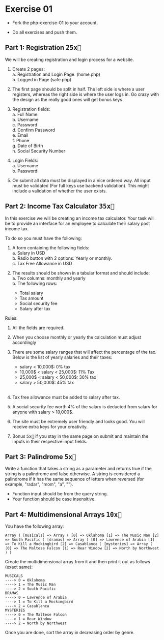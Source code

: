 # Exercise 01

- Fork the php-exercise-01 to your account.

- Do all exercises and push them.

## Part 1: Registration <kbd>25x🔑</kbd>

We will be creating registration and login process for a website.

1. Create 2 pages:<br>
  a. Registration and Login Page. (home.php)<br/>
  b. Logged in Page (safe.php)<br/>

2. The first page should be split in half. The left side is where a user registers, whereas the right side is where the user logs in. Go crazy with the design as the really good ones will get bonus keys

3. Registration fields:</br>
  a. Full Name</br>
  b. Username</br>
  c. Password</br>
  d. Confirm Password<br/>
  e. Email</br>
  f. Phone</br>
  g. Date of Birth</br>
  h. Social Security Number</br>

4. Login Fields:<br/>
  a. Username<br/>
  b. Password<br/>

5. On submit all data must be displayed in a nice ordered way. All input must be validated (For full keys use backend validation). This might include a validation of whether the user exists.

## Part 2: Income Tax Calculator <kbd>35x🔑</kbd>

In this exercise we will be creating an income tax calculator. Your task will be to provide an interface for an employee to calculate their salary post income tax.

To do so you must have the following:

1. A form containing the following fields:</br>
  a. Salary in USD </br>
  b. Radio button with 2 options: Yearly or monthly. </br>
  c. Tax Free Allowance in USD </br>

2. The results should be shown in a tabular format and should include: </br>
  a. Two columns: monthly and yearly </br>
  b. The following rows:
    - Total salary
    - Tax amount
    - Social security fee
    - Salary after tax </br>

Rules:<br>
  1. All the fields are required. </br>
  2. When you choose monthly or yearly the calculation must adjust accordingly </br>
  3. There are some salary ranges that will affect the percentage of the tax. Below is the list of yearly salaries and their taxes:
      - salary < 10,000$: 0% tax
      - 10,000$ < salary < 25,000$: 11% Tax
      - 25,000$ < salary < 50,000$: 30% tax
      - salary > 50,000$: 45% tax </br></br>

  4. Tax free allowance must be added to salary after tax.
  5. A social security fee worth 4% of the salary is deducted from salary for anyone with salary > 10,000$.</br>
  6. The site must be extremely user friendly and looks good. You will receive extra keys for your creativity.</br>
  7. Bonus <kbd>5x🔑</kbd> if you stay in the same page on submit and maintain the inputs in their respective input fields.

## Part 3: Palindrome <kbd>5x🔑</kbd>
Write a function that takes a string as a parameter and returns true if the string is a palindrome and false otherwise. A string is considered a palindrome if it has the same sequence of letters when reversed (for example, "radar", "mom", "a", "").
- Function input should be from the query string.
- Your function should be case insensitive.

## Part 4: Multidimensional Arrays <kbd>10x🔑</kbd>
You have the following array:
```
Array ( [musicals] => Array ( [0] => Oklahoma [1] => The Music Man [2] => South Pacific ) [dramas] => Array ( [0] => Lawrence of Arabia [1] => To Kill a Mockingbird [2] => Casablanca ) [mysteries] => Array ( [0] => The Maltese Falcon [1] => Rear Window [2] => North by Northwest ) )
```
Create the multidimensional array from it and then print it out as follows (exact same):

```
MUSICALS
----> 0 = Oklahoma
----> 1 = The Music Man
----> 2 = South Pacific
DRAMAS
----> 0 = Lawrence of Arabia
----> 1 = To Kill a Mockingbird
----> 2 = Casablanca
MYSTERIES
----> 0 = The Maltese Falcon
----> 1 = Rear Window
----> 2 = North by Northwest
```

Once you are done, sort the array in decreasing order by genre.
